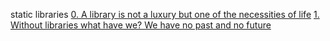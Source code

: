 static libraries
[0. A library is not a luxury but one of the necessities of life](libmy.a)
[1. Without libraries what have we? We have no past and no future](create_static_lib.sh)
